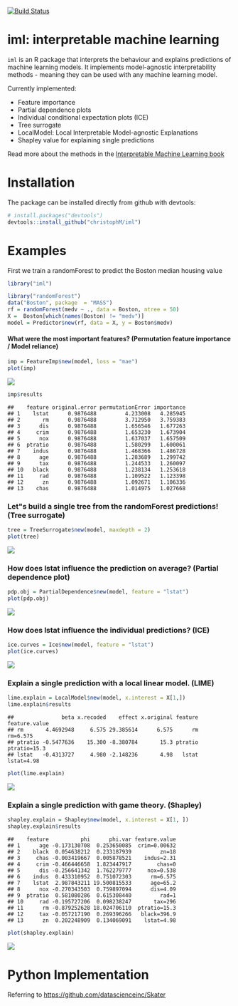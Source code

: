 
[![Build Status](https://travis-ci.org/christophM/iml.svg?branch=master)](https://travis-ci.org/christophM/iml)

iml: interpretable machine learning
===================================

`iml` is an R package that interprets the behaviour and explains predictions of machine learning models. It implements model-agnostic interpretability methods - meaning they can be used with any machine learning model.

Currently implemented:

-   Feature importance
-   Partial dependence plots
-   Individual conditional expectation plots (ICE)
-   Tree surrogate
-   LocalModel: Local Interpretable Model-agnostic Explanations
-   Shapley value for explaining single predictions

Read more about the methods in the [Interpretable Machine Learning book](https://christophm.github.io/interpretable-ml-book/agnostic.html)

Installation
============

The package can be installed directly from github with devtools:

``` r
# install.packages("devtools")
devtools::install_github("christophM/iml")
```

Examples
========

First we train a randomForest to predict the Boston median housing value

``` r
library("iml")

library("randomForest")
data("Boston", package  = "MASS")
rf = randomForest(medv ~ ., data = Boston, ntree = 50)
X =  Boston[which(names(Boston) != "medv")]
model = Predictor$new(rf, data = X, y = Boston$medv)
```

#### What were the most important features? (Permutation feature importance / Model reliance)

``` r
imp = FeatureImp$new(model, loss = "mae")
plot(imp)
```

![](README_files/figure-markdown_github/unnamed-chunk-3-1.png)

``` r
imp$results
```

    ##    feature original.error permutationError importance
    ## 1    lstat      0.9876488         4.233008   4.285945
    ## 2       rm      0.9876488         3.712950   3.759383
    ## 3      dis      0.9876488         1.656546   1.677263
    ## 4     crim      0.9876488         1.653230   1.673904
    ## 5      nox      0.9876488         1.637037   1.657509
    ## 6  ptratio      0.9876488         1.580299   1.600061
    ## 7    indus      0.9876488         1.468366   1.486728
    ## 8      age      0.9876488         1.283689   1.299742
    ## 9      tax      0.9876488         1.244533   1.260097
    ## 10   black      0.9876488         1.238134   1.253618
    ## 11     rad      0.9876488         1.109522   1.123398
    ## 12      zn      0.9876488         1.092671   1.106336
    ## 13    chas      0.9876488         1.014975   1.027668

### Let"s build a single tree from the randomForest predictions! (Tree surrogate)

``` r
tree = TreeSurrogate$new(model, maxdepth = 2)
plot(tree)
```

![](README_files/figure-markdown_github/unnamed-chunk-4-1.png)

### How does lstat influence the prediction on average? (Partial dependence plot)

``` r
pdp.obj = PartialDependence$new(model, feature = "lstat")
plot(pdp.obj)
```

![](README_files/figure-markdown_github/unnamed-chunk-5-1.png)

### How does lstat influence the individual predictions? (ICE)

``` r
ice.curves = Ice$new(model, feature = "lstat")
plot(ice.curves) 
```

![](README_files/figure-markdown_github/unnamed-chunk-6-1.png)

### Explain a single prediction with a local linear model. (LIME)

``` r
lime.explain = LocalModel$new(model, x.interest = X[1,])
lime.explain$results
```

    ##               beta x.recoded    effect x.original feature feature.value
    ## rm       4.4692948     6.575 29.385614      6.575      rm      rm=6.575
    ## ptratio -0.5477636    15.300 -8.380784       15.3 ptratio  ptratio=15.3
    ## lstat   -0.4313727     4.980 -2.148236       4.98   lstat    lstat=4.98

``` r
plot(lime.explain)
```

![](README_files/figure-markdown_github/unnamed-chunk-7-1.png)

### Explain a single prediction with game theory. (Shapley)

``` r
shapley.explain = Shapley$new(model, x.interest = X[1, ])
shapley.explain$results
```

    ##    feature          phi      phi.var feature.value
    ## 1      age -0.173130708  0.253650085  crim=0.00632
    ## 2    black  0.054638212  0.233187939         zn=18
    ## 3     chas -0.003419667  0.005878521    indus=2.31
    ## 4     crim -0.466446658  1.823447917        chas=0
    ## 5      dis -0.256641342  1.762279777     nox=0.538
    ## 6    indus  0.433310952  0.751072303      rm=6.575
    ## 7    lstat  2.987843211 19.500815533      age=65.2
    ## 8      nox -0.270343503  0.759897094      dis=4.09
    ## 9  ptratio  0.581080286  0.615308440         rad=1
    ## 10     rad -0.195727206  0.098238247       tax=296
    ## 11      rm -0.879252628 18.024706110  ptratio=15.3
    ## 12     tax -0.057217190  0.269396266   black=396.9
    ## 13      zn  0.202248909  0.134069091    lstat=4.98

``` r
plot(shapley.explain)
```

![](README_files/figure-markdown_github/unnamed-chunk-8-1.png)

Python Implementation
=====================

Referring to <https://github.com/datascienceinc/Skater>
